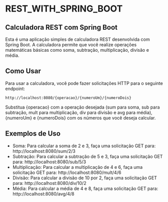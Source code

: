 # REST_WITH_SPRING_BOOT

## Calculadora REST com Spring Boot
Esta é uma aplicação simples de calculadora REST desenvolvida com Spring Boot. A calculadora permite que você realize operações matemáticas básicas como soma, subtração, multiplicação, divisão e média.

## Como Usar
Para usar a calculadora, você pode fazer solicitações HTTP para o seguinte endpoint:

`http://localhost:8080/{operacao}/{numeroUm}/{numeroDois}`

Substitua {operacao} com a operação desejada (sum para soma, sub para subtração, mult para multiplicação, div para divisão e avg para média), {numeroUm} e {numeroDois} com os números que você deseja calcular.

## Exemplos de Uso
- Soma: Para calcular a soma de 2 e 3, faça uma solicitação GET para: http://localhost:8080/sum/2/3
- Subtração: Para calcular a subtração de 5 e 3, faça uma solicitação GET para: http://localhost:8080/sub/5/3
- Multiplicação: Para calcular a multiplicação de 4 e 6, faça uma solicitação GET para: http://localhost:8080/mult/4/6
- Divisão: Para calcular a divisão de 10 por 2, faça uma solicitação GET para: http://localhost:8080/div/10/2
- Média: Para calcular a média de 4 e 8, faça uma solicitação GET para: http://localhost:8080/avg/4/8
